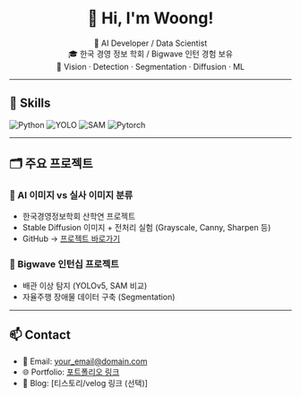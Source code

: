 <h1 align="center">👋 Hi, I'm Woong!</h1>
<p align="center">
  🌱 AI Developer / Data Scientist <br>
  🎓 한국 경영 정보 학회 / Bigwave 인턴 경험 보유 <br>
  📌 Vision · Detection · Segmentation · Diffusion · ML
</p>

---

## 🔧 Skills
![Python](https://img.shields.io/badge/Python-3776AB?logo=python&logoColor=white)
![YOLO](https://img.shields.io/badge/YOLOv5-FFBB00?logo=github&logoColor=black)
![SAM](https://img.shields.io/badge/SAM-00599C?logo=openai&logoColor=white)
![Pytorch](https://img.shields.io/badge/PyTorch-EE4C2C?logo=pytorch&logoColor=white)

---

## 🗂 주요 프로젝트
### 🔬 AI 이미지 vs 실사 이미지 분류
- 한국경영정보학회 산학연 프로젝트
- Stable Diffusion 이미지 + 전처리 실험 (Grayscale, Canny, Sharpen 등)
- GitHub → [프로젝트 바로가기](https://github.com/사용자명/프로젝트명)

### 🔧 Bigwave 인턴십 프로젝트
- 배관 이상 탐지 (YOLOv5, SAM 비교)
- 자율주행 장애물 데이터 구축 (Segmentation)

---

## 📫 Contact
- 📧 Email: your_email@domain.com  
- 🌐 Portfolio: [포트폴리오 링크](https://notion.so/yourportfolio)  
- 📝 Blog: [티스토리/velog 링크 (선택)]

